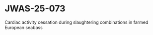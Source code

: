 # JWAS-25-073
Cardiac activity cessation  during slaughtering combinations in farmed European seabass
